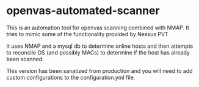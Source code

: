 # openvas-automated-scanner
This is an automation tool for openvas scanning combined with NMAP. It tries to mimic some of the functionality provided by Nessus PVT

It uses NMAP and a mysql db to determine online hosts and then attempts to reconcile OS (and possibly MACs) to determine if the host has already been scanned. 

This version has been sanatized from production and you will need to add custom configurations to the configuration.yml file.
